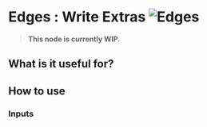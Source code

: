 # Edges : Write Extras ![Edges](https://img.shields.io/badge/Edges-37a573)

> **This node is currently WIP.**

## What is it useful for?

## How to use
### Inputs